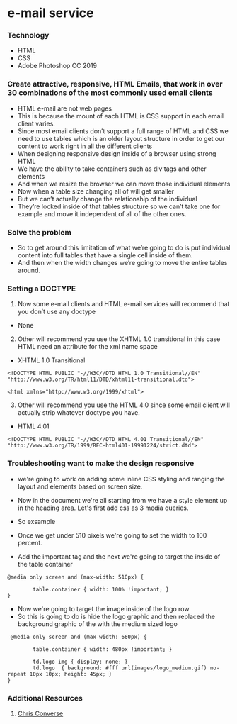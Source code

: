 # e-mail service

### Technology
* HTML
* CSS
* Adobe Photoshop CC 2019


### Create attractive, responsive, HTML Emails, that work in over 30 combinations of the most commonly used email clients
* HTML e-mail are not web pages
* This is because the mount of each HTML is CSS support in each email client varies.
* Since most email clients don’t support a full range of HTML and CSS we need to use tables  which is an older layout structure in order to get our content to work right in all the different clients
* When designing responsive design inside of a browser using strong HTML
* We have the ability to take containers such as div tags and other elements
* And when we resize the browser we can move those individual elements
* Now when a table size changing all of <td> will get smaller
* But we can’t actually change the relationship of the individual <td>
* They’re locked inside of that tables structure so we can’t take one <td> for example and move it independent of all of the other ones.
### Solve the problem
* So to get around this limitation of what we’re going to do is put individual content into full tables that have a single cell inside of them.
* And then when the width changes we’re going to move the entire tables around.

### Setting a DOCTYPE
1. Now some e-mail clients and HTML e-mail services will recommend that you don’t use any doctype
* None
2. Other will recommend you use the XHTML 1.0 transitional in this case HTML need an attribute for the xml name space 
* XHTML 1.0 Transitional
```
<!DOCTYPE HTML PUBLIC "-//W3C//DTD HTML 1.0 Transitional//EN" "http://www.w3.org/TR/html11/DTD/xhtml11-transitional.dtd">

<html xmlns="http://www.w3.org/1999/xhtml">
```
3. Other will recommend you use the HTML 4.0 since some email client will actually strip whatever doctype you have.
* HTML 4.01
```
<!DOCTYPE HTML PUBLIC "-//W3C//DTD HTML 4.01 Transitional//EN" "http://www.w3.org/TR/1999/REC-html401-19991224/strict.dtd">
```

### Troubleshooting want to make the design responsive
* we're going to work on adding some inline CSS styling and ranging the layout and elements based on screen size.
* Now in the document we're all starting from we have a style element up in the heading area.
Let's first add css as 3 media queries.

* So exsample
* Once we get under 510 pixels we're going to set the width to 100 percent.
* Add the important tag and the next we're going to target the <td> inside of the table container

```
@media only screen and (max-width: 510px) {

        table.container { width: 100% !important; }
}
```
* Now we're going to target the image inside of the logo row
* So this is going to do is hide the logo graphic and then replaced the background graphic of the <td> with the medium sized logo
```
 @media only screen and (max-width: 660px) {

        table.container { width: 480px !important; }
                
        td.logo img { display: none; }
        td.logo  { background: #fff url(images/logo_medium.gif) no-repeat 10px 10px; height: 45px; }
}
```


### Additional Resources
1. <a href="https://www.youtube.com/user/chrisconverse" target="_blank">Chris Converse</a>


